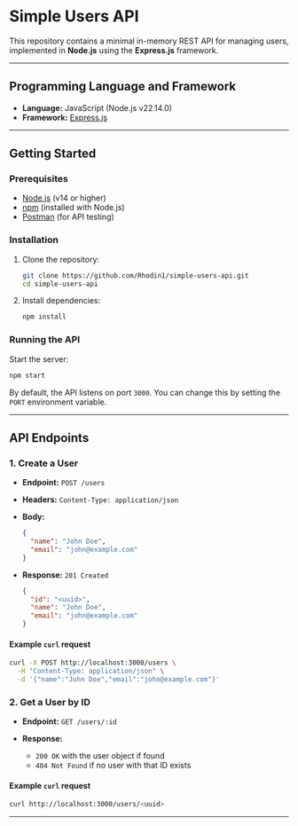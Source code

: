 # Simple Users API

This repository contains a minimal in-memory REST API for managing users, implemented in **Node.js** using the **Express.js** framework.

---

## Programming Language and Framework

* **Language:** JavaScript (Node.js v22.14.0)
* **Framework:** [Express.js](https://expressjs.com/)

---

## Getting Started

### Prerequisites

* [Node.js](https://nodejs.org/) (v14 or higher)
* [npm](https://www.npmjs.com/) (installed with Node.js)
* [Postman](https://www.postman.com/) (for API testing)

### Installation

1. Clone the repository:

   ```bash
   git clone https://github.com/Rhodin1/simple-users-api.git
   cd simple-users-api
   ```
2. Install dependencies:

   ```bash
   npm install
   ```

### Running the API

Start the server:

```bash
npm start
```

By default, the API listens on port `3000`. You can change this by setting the `PORT` environment variable.

---

## API Endpoints

### 1. Create a User

* **Endpoint:** `POST /users`
* **Headers:** `Content-Type: application/json`
* **Body:**

  ```json
  {
    "name": "John Doe",
    "email": "john@example.com"
  }
  ```
* **Response:** `201 Created`

  ```json
  {
    "id": "<uuid>",
    "name": "John Doe",
    "email": "john@example.com"
  }
  ```

#### Example `curl` request

```bash
curl -X POST http://localhost:3000/users \
  -H "Content-Type: application/json" \
  -d '{"name":"John Doe","email":"john@example.com"}'
```

### 2. Get a User by ID

* **Endpoint:** `GET /users/:id`
* **Response:**

  * `200 OK` with the user object if found
  * `404 Not Found` if no user with that ID exists

#### Example `curl` request

```bash
curl http://localhost:3000/users/<uuid>
```

---